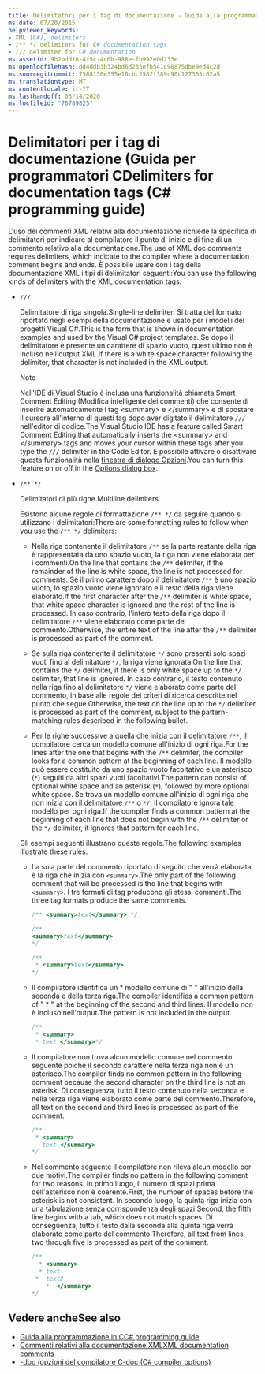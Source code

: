 ```yaml
---
title: Delimitatori per i tag di documentazione - Guida alla programmazione in C
ms.date: 07/20/2015
helpviewer_keywords:
- XML [C#], delimiters
- /** */ delimiters for C# documentation tags
- /// delimiter for C# documentation
ms.assetid: 9b2bdd18-4f5c-4c0b-988e-fb992e0d233e
ms.openlocfilehash: dd4ddb3b324bd6d235efb541c90875dbe9ed4c2d
ms.sourcegitcommit: 7588136e355e10cbc2582f389c90c127363c02a5
ms.translationtype: MT
ms.contentlocale: it-IT
ms.lasthandoff: 03/14/2020
ms.locfileid: "76789825"
---
```

# <a name="delimiters-for-documentation-tags-c-programming-guide"></a><span data-ttu-id="cee20-102">Delimitatori per i tag di documentazione (Guida per programmatori C</span><span class="sxs-lookup"><span data-stu-id="cee20-102">Delimiters for documentation tags (C# programming guide)</span></span>

<span data-ttu-id="cee20-103">L'uso dei commenti XML relativi alla documentazione richiede la specifica di delimitatori per indicare al compilatore il punto di inizio e di fine di un commento relativo alla documentazione.</span><span class="sxs-lookup"><span data-stu-id="cee20-103">The use of XML doc comments requires delimiters, which indicate to the compiler where a documentation comment begins and ends.</span></span> <span data-ttu-id="cee20-104">È possibile usare con i tag della documentazione XML i tipi di delimitatori seguenti:</span><span class="sxs-lookup"><span data-stu-id="cee20-104">You can use the following kinds of delimiters with the XML documentation tags:</span></span>

- `///`

  <span data-ttu-id="cee20-105">Delimitatore di riga singola.</span><span class="sxs-lookup"><span data-stu-id="cee20-105">Single-line delimiter.</span></span> <span data-ttu-id="cee20-106">Si tratta del formato riportato negli esempi della documentazione e usato per i modelli dei progetti Visual C#.</span><span class="sxs-lookup"><span data-stu-id="cee20-106">This is the form that is shown in documentation examples and used by the Visual C# project templates.</span></span> <span data-ttu-id="cee20-107">Se dopo il delimitatore è presente un carattere di spazio vuoto, quest'ultimo non è incluso nell'output XML.</span><span class="sxs-lookup"><span data-stu-id="cee20-107">If there is a white space character following the delimiter, that character is not included in the XML output.</span></span>

  > [!NOTE]
  > <span data-ttu-id="cee20-108">Nell'IDE di Visual Studio è inclusa una funzionalità chiamata Smart Comment Editing (Modifica intelligente dei commenti) che consente di inserire automaticamente i tag \<summary> e \</summary> e di spostare il cursore all'interno di questi tag dopo aver digitato il delimitatore `///` nell'editor di codice.</span><span class="sxs-lookup"><span data-stu-id="cee20-108">The Visual Studio IDE has a feature called Smart Comment Editing that automatically inserts the \<summary> and \</summary> tags and moves your cursor within these tags after you type the `///` delimiter in the Code Editor.</span></span> <span data-ttu-id="cee20-109">È possibile attivare o disattivare questa funzionalità nella [finestra di dialogo Opzioni](/visualstudio/ide/reference/options-text-editor-csharp-advanced).</span><span class="sxs-lookup"><span data-stu-id="cee20-109">You can turn this feature on or off in the [Options dialog box](/visualstudio/ide/reference/options-text-editor-csharp-advanced).</span></span>
  
- `/** */`

  <span data-ttu-id="cee20-110">Delimitatori di più righe.</span><span class="sxs-lookup"><span data-stu-id="cee20-110">Multiline delimiters.</span></span>

  <span data-ttu-id="cee20-111">Esistono alcune regole di formattazione `/** */` da seguire quando si utilizzano i delimitatori:</span><span class="sxs-lookup"><span data-stu-id="cee20-111">There are some formatting rules to follow when you use the `/** */` delimiters:</span></span>
  
  - <span data-ttu-id="cee20-112">Nella riga contenente il delimitatore `/**` se la parte restante della riga è rappresentata da uno spazio vuoto, la riga non viene elaborata per i commenti.</span><span class="sxs-lookup"><span data-stu-id="cee20-112">On the line that contains the `/**` delimiter, if the remainder of the line is white space, the line is not processed for comments.</span></span> <span data-ttu-id="cee20-113">Se il primo carattere dopo il delimitatore `/**` è uno spazio vuoto, lo spazio vuoto viene ignorato e il resto della riga viene elaborato.</span><span class="sxs-lookup"><span data-stu-id="cee20-113">If the first character after the `/**` delimiter is white space, that white space character is ignored and the rest of the line is processed.</span></span> <span data-ttu-id="cee20-114">In caso contrario, l'intero testo della riga dopo il delimitatore `/**` viene elaborato come parte del commento.</span><span class="sxs-lookup"><span data-stu-id="cee20-114">Otherwise, the entire text of the line after the `/**` delimiter is processed as part of the comment.</span></span>

  - <span data-ttu-id="cee20-115">Se sulla riga contenente il delimitatore `*/` sono presenti solo spazi vuoti fino al delimitatore `*/`, la riga viene ignorata.</span><span class="sxs-lookup"><span data-stu-id="cee20-115">On the line that contains the `*/` delimiter, if there is only white space up to the `*/` delimiter, that line is ignored.</span></span> <span data-ttu-id="cee20-116">In caso contrario, il testo contenuto nella riga fino al delimitatore `*/` viene elaborato come parte del commento, in base alle regole dei criteri di ricerca descritte nel punto che segue.</span><span class="sxs-lookup"><span data-stu-id="cee20-116">Otherwise, the text on the line up to the `*/` delimiter is processed as part of the comment, subject to the pattern-matching rules described in the following bullet.</span></span>
  
  - <span data-ttu-id="cee20-117">Per le righe successive a quella che inizia con il delimitatore `/**`, il compilatore cerca un modello comune all'inizio di ogni riga.</span><span class="sxs-lookup"><span data-stu-id="cee20-117">For the lines after the one that begins with the `/**` delimiter, the compiler looks for a common pattern at the beginning of each line.</span></span> <span data-ttu-id="cee20-118">Il modello può essere costituito da uno spazio vuoto facoltativo e un asterisco (`*`) seguiti da altri spazi vuoti facoltativi.</span><span class="sxs-lookup"><span data-stu-id="cee20-118">The pattern can consist of optional white space and an asterisk (`*`), followed by more optional white space.</span></span> <span data-ttu-id="cee20-119">Se trova un modello comune all'inizio di ogni riga che non inizia con il delimitatore `/**` o `*/`, il compilatore ignora tale modello per ogni riga.</span><span class="sxs-lookup"><span data-stu-id="cee20-119">If the compiler finds a common pattern at the beginning of each line that does not begin with the `/**` delimiter or the `*/` delimiter, it ignores that pattern for each line.</span></span>

  <span data-ttu-id="cee20-120">Gli esempi seguenti illustrano queste regole.</span><span class="sxs-lookup"><span data-stu-id="cee20-120">The following examples illustrate these rules.</span></span>

  - <span data-ttu-id="cee20-121">La sola parte del commento riportato di seguito che verrà elaborata è la riga che inizia con `<summary>`.</span><span class="sxs-lookup"><span data-stu-id="cee20-121">The only part of the following comment that will be processed is the line that begins with `<summary>`.</span></span> <span data-ttu-id="cee20-122">I tre formati di tag producono gli stessi commenti.</span><span class="sxs-lookup"><span data-stu-id="cee20-122">The three tag formats produce the same comments.</span></span>

    ```csharp
    /** <summary>text</summary> */

    /**
    <summary>text</summary>
    */

    /**
     * <summary>text</summary>
    */
    ```

  - <span data-ttu-id="cee20-123">Il compilatore identifica un \* modello comune di " " all'inizio della seconda e della terza riga.</span><span class="sxs-lookup"><span data-stu-id="cee20-123">The compiler identifies a common pattern of " \* " at the beginning of the second and third lines.</span></span> <span data-ttu-id="cee20-124">Il modello non è incluso nell'output.</span><span class="sxs-lookup"><span data-stu-id="cee20-124">The pattern is not included in the output.</span></span>

    ```csharp
    /**
     * <summary>
     * text </summary>*/
    ```

  - <span data-ttu-id="cee20-125">Il compilatore non trova alcun modello comune nel commento seguente poiché il secondo carattere nella terza riga non è un asterisco.</span><span class="sxs-lookup"><span data-stu-id="cee20-125">The compiler finds no common pattern in the following comment because the second character on the third line is not an asterisk.</span></span> <span data-ttu-id="cee20-126">Di conseguenza, tutto il testo contenuto nella seconda e nella terza riga viene elaborato come parte del commento.</span><span class="sxs-lookup"><span data-stu-id="cee20-126">Therefore, all text on the second and third lines is processed as part of the comment.</span></span>

    ```csharp
    /**
     * <summary>
       text </summary>
    */
    ```

  - <span data-ttu-id="cee20-127">Nel commento seguente il compilatore non rileva alcun modello per due motivi.</span><span class="sxs-lookup"><span data-stu-id="cee20-127">The compiler finds no pattern in the following comment for two reasons.</span></span> <span data-ttu-id="cee20-128">In primo luogo, il numero di spazi prima dell'asterisco non è coerente.</span><span class="sxs-lookup"><span data-stu-id="cee20-128">First, the number of spaces before the asterisk is not consistent.</span></span> <span data-ttu-id="cee20-129">In secondo luogo, la quinta riga inizia con una tabulazione senza corrispondenza degli spazi.</span><span class="sxs-lookup"><span data-stu-id="cee20-129">Second, the fifth line begins with a tab, which does not match spaces.</span></span> <span data-ttu-id="cee20-130">Di conseguenza, tutto il testo dalla seconda alla quinta riga verrà elaborato come parte del commento.</span><span class="sxs-lookup"><span data-stu-id="cee20-130">Therefore, all text from lines two through five is processed as part of the comment.</span></span>

    <!-- markdownlint-disable MD010 -->
    ```csharp
    /**
      * <summary>
      * text
     *  text2
        *  </summary>
    */
    ```
    <!-- markdownlint-enable MD010 -->

## <a name="see-also"></a><span data-ttu-id="cee20-131">Vedere anche</span><span class="sxs-lookup"><span data-stu-id="cee20-131">See also</span></span>

- [<span data-ttu-id="cee20-132">Guida alla programmazione in C</span><span class="sxs-lookup"><span data-stu-id="cee20-132">C# programming guide</span></span>](../index.md)
- [<span data-ttu-id="cee20-133">Commenti relativi alla documentazione XML</span><span class="sxs-lookup"><span data-stu-id="cee20-133">XML documentation comments</span></span>](./index.md)
- [<span data-ttu-id="cee20-134">-doc (opzioni del compilatore C</span><span class="sxs-lookup"><span data-stu-id="cee20-134">-doc (C# compiler options)</span></span>](../../language-reference/compiler-options/doc-compiler-option.md)
